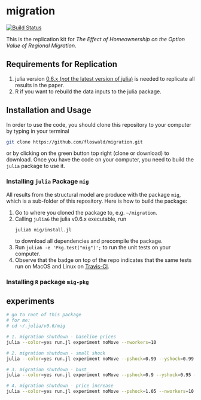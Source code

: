 
# migration

[![Build Status](https://travis-ci.com/floswald/migration.svg?token=yCXmyQ4r4F8RyxxzHZFG&branch=master)](https://travis-ci.com/floswald/migration)

This is the replication kit for *The Effect of Homeownership on the Option Value of Regional Migration*.

## Requirements for Replication

1. julia version [0.6.x (*not* the latest version of julia)](https://julialang.org/downloads/oldreleases.html) is needed to replicate all results in the paper.
2. R if you want to rebuild the data inputs to the julia package.

## Installation and Usage

In order to use the code, you should clone this repository to your computer by typing in your terminal

```bash
git clone https://github.com/floswald/migration.git
```

or by clicking on the green button top right (clone or download) to download. Once you have the code on your computer, you need to build the `julia` package to use it.

### Installing `julia` Package `mig`

All results from the structural model are produce with the package `mig`, which is a sub-folder of this repository. Here is how to build the package:

1. Go to where you cloned the package to, e.g. `~/migration`.
2. Calling `julia6` the julia v0.6.x executable, run
    ```
    julia6 mig/install.jl
    ```
    to download all dependencies and precompile the package.
3. Run `julia6 -e 'Pkg.test("mig")';` to run the unit tests on your computer.
4. Observe that the badge on top of the repo indicates that the same tests run on MacOS and Linux on [Travis-CI](https://travis-ci.com/floswald/migration).

### Installing `R` package `mig-pkg`


 
## experiments

```bash
# go to root of this package
# for me: 
# cd ~/.julia/v0.6/mig

# 1. migration shutdown - baseline prices
julia --color=yes run.jl experiment noMove --nworkers=10

# 2. migration shutdown - small shock
julia --color=yes run.jl experiment noMove --pshock=0.99 --yshock=0.99 --nworkers=10

# 3. migration shutdown - bust
julia --color=yes run.jl experiment noMove --pshock=0.9 --yshock=0.95 --nworkers=10

# 4. migration shutdown - price increase
julia --color=yes run.jl experiment noMove --pshock=1.05 --nworkers=10
```
